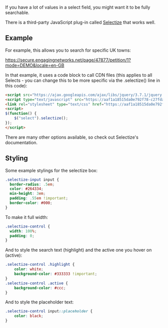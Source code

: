 If you have a lot of values in a select field, you might want it to be fully searchable. 

There is a third-party JavaScript plug-in called [Selectize](https://github.com/selectize/selectize.js) that works well.

## Example
For example, this allows you to search for specific UK towns:

https://secure.engagingnetworks.net/page/47877/petition/1?mode=DEMO&locale=en-GB

In that example, it uses a code block to call CDN files (this applies to all Selects - you can change this to be more specific via the .selectize() line in this code):

```html
<script src="https://ajax.googleapis.com/ajax/libs/jquery/3.7.1/jquery.min.js"></script>
<script type="text/javascript" src="https://aaf1a18515da0e792f78-c27fdabe952dfc357fe25ebf5c8897ee.ssl.cf5.rackcdn.com/1757/selectize-standalone.js?v=1567417278000"></script>
<link rel="stylesheet" type="text/css" href="https://aaf1a18515da0e792f78-c27fdabe952dfc357fe25ebf5c8897ee.ssl.cf5.rackcdn.com/1757/selectize.css?v=1567417051000" />
<script>
$(function() {
	$("select").selectize();
});
</script>
```

There are many other options available, so check out Selectize's documentation.

## Styling

Some example stylings for the selectize box:

```css
.selectize-input input {
  border-radius: .5em;
  color: #264334;
  min-height: 3em;
  padding: .55em !important;
  border-color: #000;
}
```

To make it full width:

```css
.selectize-control {
  width: 100%;
  padding: 0;
}
```

And to style the search text (highlight) and the active one you hover on (active):

```css
.selectize-control .highlight {
    color: white;
    background-color: #333333 !important;
}
.selectize-control .active {
    background-color: #ccc;
}
```

And to style the placeholder text:

```css
.selectize-control input::placeholder {
    color: black;
}
```

